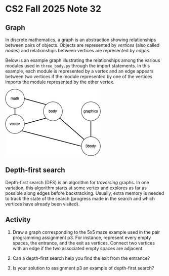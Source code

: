 # CS2 Fall 2025 Note 32

## Graph

In discrete mathematics, a graph is an abstraction showing relationships between
pairs of objects.  Objects are represented by *vertices* (also called *nodes*)
and relationships between vertices are represented by *edges*.

Below is an example graph illustrating the relationships among the various
modules used in `three_body.py` through the import statements.  In this
example, each module is represented by a vertex and an edge appears between two
vertices if the module represented by one of the vertices imports the module
represented by the other vertex.

![A graph showing relationships among modules.](./import.png)

## Depth-first search

Depth-first search (DFS) is an algorithm for *traversing* graphs.  In one
variation, this algorithm starts at some vertex and explores as far as possible
along edges before backtracking.  Usually, extra memory is needed to track the
state of the search (progress made in the search and which vertices have already
been visited).

## Activity

1. Draw a graph corresponding to the 5x5 maze example used in the pair
programming assignment p3.  For instance, represent every empty spaces, the
entrance, and the exit as vertices.  Connect two vertices with an edge if the
two associated empty spaces are adjacent.

2. Can a depth-first search help you find the exit from the entrance?

3. Is your solution to assignment p3 an example of depth-first search?
